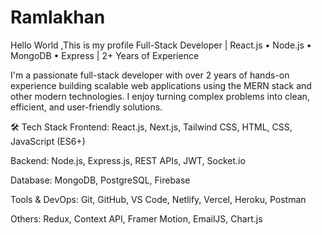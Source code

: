 # Ramlakhan
Hello World ,This is my profile
Full-Stack Developer | React.js • Node.js • MongoDB • Express | 2+ Years of Experience

I'm a passionate full-stack developer with over 2 years of hands-on experience building scalable web applications using the MERN stack and other modern technologies. I enjoy turning complex problems into clean, efficient, and user-friendly solutions.

🛠 Tech Stack
Frontend: React.js, Next.js, Tailwind CSS, HTML, CSS, JavaScript (ES6+)

Backend: Node.js, Express.js, REST APIs, JWT, Socket.io

Database: MongoDB, PostgreSQL, Firebase

Tools & DevOps: Git, GitHub, VS Code, Netlify, Vercel, Heroku, Postman

Others: Redux, Context API, Framer Motion, EmailJS, Chart.js
